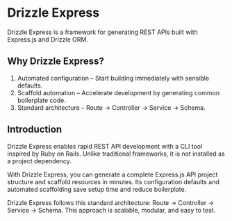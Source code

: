 # Drizzle Express

Drizzle Express is a framework for generating REST APIs built with Express.js and Drizzle ORM.

## Why Drizzle Express?

1. Automated configuration – Start building immediately with sensible defaults.
2. Scaffold automation – Accelerate development by generating common boilerplate code.
3. Standard architecture – Route → Controller → Service → Schema.

## Introduction

Drizzle Express enables rapid REST API development with a CLI tool inspired by Ruby on Rails. Unlike traditional frameworks, it is not installed as a project dependency.

With Drizzle Express, you can generate a complete Express.js API project structure and scaffold resources in minutes. Its configuration defaults and automated scaffolding save setup time and reduce boilerplate.

Drizzle Express follows this standard architecture: Route → Controller → Service → Schema. This approach is scalable, modular, and easy to test.

